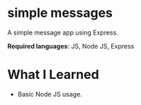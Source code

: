 # simple messages

A simple message app using Express.

**Required languages**: JS, Node JS, Express

# What I Learned

* Basic Node JS usage.
